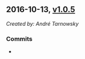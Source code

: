## 2016-10-13, [v1.0.5](https://github.com/lotterfriends/my-test-repo/releases/tag/1.0.5)

*Created by: André Tarnowsky*

### Commits
  -
